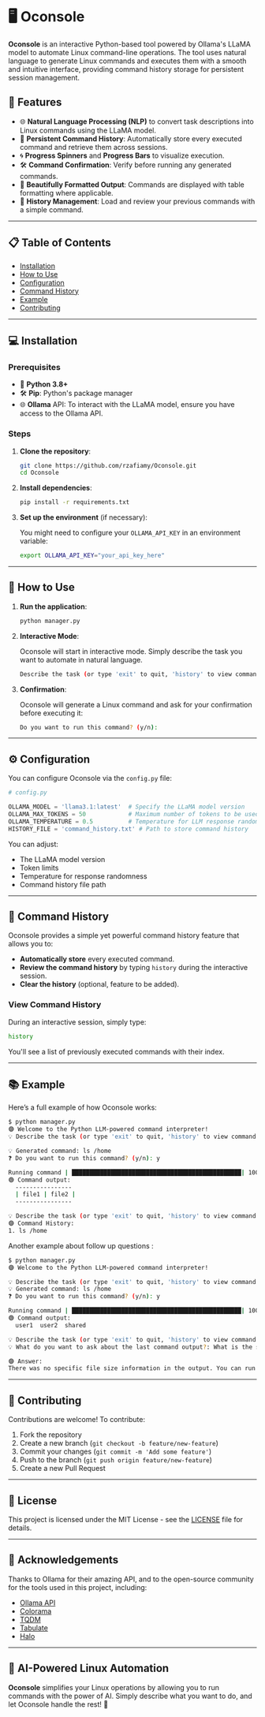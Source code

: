 # 🖥️ Oconsole

**Oconsole** is an interactive Python-based tool powered by Ollama's LLaMA model to automate Linux command-line operations. The tool uses natural language to generate Linux commands and executes them with a smooth and intuitive interface, providing command history storage for persistent session management.

## 🚀 Features

- 🌐 **Natural Language Processing (NLP)** to convert task descriptions into Linux commands using the LLaMA model.
- 💾 **Persistent Command History**: Automatically store every executed command and retrieve them across sessions.
- 🌀 **Progress Spinners** and **Progress Bars** to visualize execution.
- 🛠️ **Command Confirmation**: Verify before running any generated commands.
- 📜 **Beautifully Formatted Output**: Commands are displayed with table formatting where applicable.
- 📂 **History Management**: Load and review your previous commands with a simple command.

---

## 📋 Table of Contents

- [Installation](#installation)
- [How to Use](#how-to-use)
- [Configuration](#configuration)
- [Command History](#command-history)
- [Example](#example)
- [Contributing](#contributing)

---

## 💻 Installation

### Prerequisites

- 🐍 **Python 3.8+**
- 🛠️ **Pip**: Python's package manager
- 🌐 **Ollama** API: To interact with the LLaMA model, ensure you have access to the Ollama API. 

### Steps

1. **Clone the repository**:

    ```bash
    git clone https://github.com/rzafiamy/Oconsole.git
    cd Oconsole
    ```

2. **Install dependencies**:

    ```bash
    pip install -r requirements.txt
    ```

3. **Set up the environment** (if necessary):
   
   You might need to configure your `OLLAMA_API_KEY` in an environment variable:

    ```bash
    export OLLAMA_API_KEY="your_api_key_here"
    ```

---

## 📝 How to Use

1. **Run the application**:

    ```bash
    python manager.py
    ```

2. **Interactive Mode**:
   
   Oconsole will start in interactive mode. Simply describe the task you want to automate in natural language.

    ```bash
    Describe the task (or type 'exit' to quit, 'history' to view command history): 
    ```

3. **Confirmation**:

   Oconsole will generate a Linux command and ask for your confirmation before executing it:

    ```bash
    Do you want to run this command? (y/n): 
    ```

---

## ⚙️ Configuration

You can configure Oconsole via the `config.py` file:

```python
# config.py

OLLAMA_MODEL = 'llama3.1:latest'  # Specify the LLaMA model version
OLLAMA_MAX_TOKENS = 50            # Maximum number of tokens to be used by the model
OLLAMA_TEMPERATURE = 0.5          # Temperature for LLM response randomness
HISTORY_FILE = 'command_history.txt' # Path to store command history
```

You can adjust:
- The LLaMA model version
- Token limits
- Temperature for response randomness
- Command history file path

---

## 📜 Command History

Oconsole provides a simple yet powerful command history feature that allows you to:
- **Automatically store** every executed command.
- **Review the command history** by typing `history` during the interactive session.
- **Clear the history** (optional, feature to be added).

### View Command History

During an interactive session, simply type:

```bash
history
```

You'll see a list of previously executed commands with their index.

---

## 📚 Example

Here’s a full example of how Oconsole works:

```bash
$ python manager.py
🟣 Welcome to the Python LLM-powered command interpreter!
💡 Describe the task (or type 'exit' to quit, 'history' to view command history): List all files in the /home directory

💡 Generated command: ls /home
❓ Do you want to run this command? (y/n): y

Running command | ████████████████████████████████████████████████| 100/100 [00:02]
🟢 Command output:
  ----------------
  | file1 | file2 |
  ----------------

💡 Describe the task (or type 'exit' to quit, 'history' to view command history): history
🟣 Command History:
1. ls /home
```

Another example about follow up questions : 
```bash
$ python manager.py
🟣 Welcome to the Python LLM-powered command interpreter!

💡 Describe the task (or type 'exit' to quit, 'history' to view command history, 'ask' to ask questions about the last command output): List files in /home
💡 Generated command: ls /home
❓ Do you want to run this command? (y/n): y

Running command | ████████████████████████████████████████████████| 100/100 [00:02]
🟢 Command output:
  user1  user2  shared

💡 Describe the task (or type 'exit' to quit, 'history' to view command history, 'ask' to ask questions about the last command output): ask
💡 What do you want to ask about the last command output?: What is the size of the files in /home?

🟣 Answer:
There was no specific file size information in the output. You can run the command `du -sh /home/*` to get the sizes of the directories or files.

```
---

## 🤝 Contributing

Contributions are welcome! To contribute:

1. Fork the repository
2. Create a new branch (`git checkout -b feature/new-feature`)
3. Commit your changes (`git commit -m 'Add some feature'`)
4. Push to the branch (`git push origin feature/new-feature`)
5. Create a new Pull Request

---

## 📜 License

This project is licensed under the MIT License - see the [LICENSE](LICENSE) file for details.

---

## 🎉 Acknowledgements

Thanks to Ollama for their amazing API, and to the open-source community for the tools used in this project, including:

- [Ollama API](https://ollama.com/)
- [Colorama](https://pypi.org/project/colorama/)
- [TQDM](https://tqdm.github.io/)
- [Tabulate](https://pypi.org/project/tabulate/)
- [Halo](https://pypi.org/project/halo/)

---

## 🧠 AI-Powered Linux Automation

**Oconsole** simplifies your Linux operations by allowing you to run commands with the power of AI. Simply describe what you want to do, and let Oconsole handle the rest! 🎉
